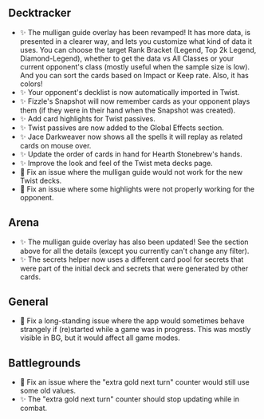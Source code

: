 ## Decktracker

-   ✨ The mulligan guide overlay has been revamped! It has more data, is presented in a clearer way, and lets you customize what kind of data it uses. You can choose the target Rank Bracket (Legend, Top 2k Legend, Diamond-Legend), whether to get the data vs All Classes or your current opponent's class (mostly useful when the sample size is low). And you can sort the cards based on Impact or Keep rate. Also, it has colors!
-   ✨ Your opponent's decklist is now automatically imported in Twist.
-   ✨ Fizzle's Snapshot will now remember cards as your opponent plays them (if they were in their hand when the Snapshot was created).
-   ✨ Add card highlights for Twist passives.
-   ✨ Twist passives are now added to the Global Effects section.
-   ✨ Jace Darkweaver now shows all the spells it will replay as related cards on mouse over.
-   ✨ Update the order of cards in hand for Hearth Stonebrew's hands.
-   ✨ Improve the look and feel of the Twist meta decks page.
-   🐞 Fix an issue where the mulligan guide would not work for the new Twist decks.
-   🐞 Fix an issue where some highlights were not properly working for the opponent.

## Arena

-   ✨ The mulligan guide overlay has also been updated! See the section above for all the details (except you currently can't change any filter).
-   ✨ The secrets helper now uses a different card pool for secrets that were part of the initial deck and secrets that were generated by other cards.

## General

-   🐞 Fix a long-standing issue where the app would sometimes behave strangely if (re)started while a game was in progress. This was mostly visible in BG, but it would affect all game modes.

## Battlegrounds

-   🐞 Fix an issue where the "extra gold next turn" counter would still use some old values.
-   ✨ The "extra gold next turn" counter should stop updating while in combat.
